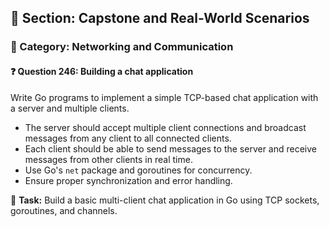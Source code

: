 ## 📘 Section: Capstone and Real-World Scenarios  
### 🔹 Category: Networking and Communication  
#### ❓ Question 246: Building a chat application

Write Go programs to implement a simple TCP-based chat application with a server and multiple clients.

- The server should accept multiple client connections and broadcast messages from any client to all connected clients.
- Each client should be able to send messages to the server and receive messages from other clients in real time.
- Use Go's `net` package and goroutines for concurrency.
- Ensure proper synchronization and error handling.

🔧 **Task:** Build a basic multi-client chat application in Go using TCP sockets, goroutines, and channels.
